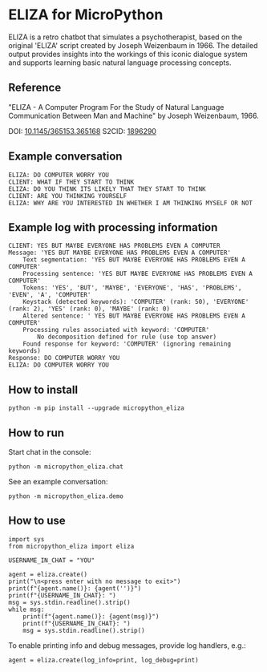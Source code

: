 # ELIZA for MicroPython

ELIZA is a retro chatbot that simulates a psychotherapist, based on the original 'ELIZA' script created by Joseph Weizenbaum in 1966. The detailed output provides insights into the workings of this iconic dialogue system and supports learning basic natural language processing concepts.

## Reference

"ELIZA - A Computer Program For the Study of Natural Language Communication Between Man and Machine" by Joseph Weizenbaum, 1966.

DOI: [10.1145/365153.365168](https://doi.org/10.1145/365153.365168)
S2CID: [1896290](https://www.semanticscholar.org/paper/1896290)

## Example conversation

```
ELIZA: DO COMPUTER WORRY YOU
CLIENT: WHAT IF THEY START TO THINK
ELIZA: DO YOU THINK ITS LIKELY THAT THEY START TO THINK
CLIENT: ARE YOU THINKING YOURSELF
ELIZA: WHY ARE YOU INTERESTED IN WHETHER I AM THINKING MYSELF OR NOT
```

## Example log with processing information

```
CLIENT: YES BUT MAYBE EVERYONE HAS PROBLEMS EVEN A COMPUTER
Message: 'YES BUT MAYBE EVERYONE HAS PROBLEMS EVEN A COMPUTER'
	Text segmentation: 'YES BUT MAYBE EVERYONE HAS PROBLEMS EVEN A COMPUTER'
	Processing sentence: 'YES BUT MAYBE EVERYONE HAS PROBLEMS EVEN A COMPUTER'
	Tokens: 'YES', 'BUT', 'MAYBE', 'EVERYONE', 'HAS', 'PROBLEMS', 'EVEN', 'A', 'COMPUTER'
	Keystack (detected keywords): 'COMPUTER' (rank: 50), 'EVERYONE' (rank: 2), 'YES' (rank: 0), 'MAYBE' (rank: 0)
	Altered sentence: ' YES BUT MAYBE EVERYONE HAS PROBLEMS EVEN A COMPUTER'
	Processing rules associated with keyword: 'COMPUTER'
		No decomposition defined for rule (use top answer)
	Found response for keyword: 'COMPUTER' (ignoring remaining keywords)
Response: DO COMPUTER WORRY YOU
ELIZA: DO COMPUTER WORRY YOU
```

## How to install

```
python -m pip install --upgrade micropython_eliza
```

## How to run

Start chat in the console:
```
python -m micropython_eliza.chat
```

See an example conversation:
```
python -m micropython_eliza.demo
```

## How to use

```
import sys
from micropython_eliza import eliza

USERNAME_IN_CHAT = "YOU"

agent = eliza.create()
print("\n<press enter with no message to exit>")
print(f"{agent.name()}: {agent('')}")
print(f"{USERNAME_IN_CHAT}: ")
msg = sys.stdin.readline().strip()
while msg:
    print(f"{agent.name()}: {agent(msg)}")
    print(f"{USERNAME_IN_CHAT}: ")
    msg = sys.stdin.readline().strip()
```

To enable printing info and debug messages, provide log handlers, e.g.:
```
agent = eliza.create(log_info=print, log_debug=print)
```
